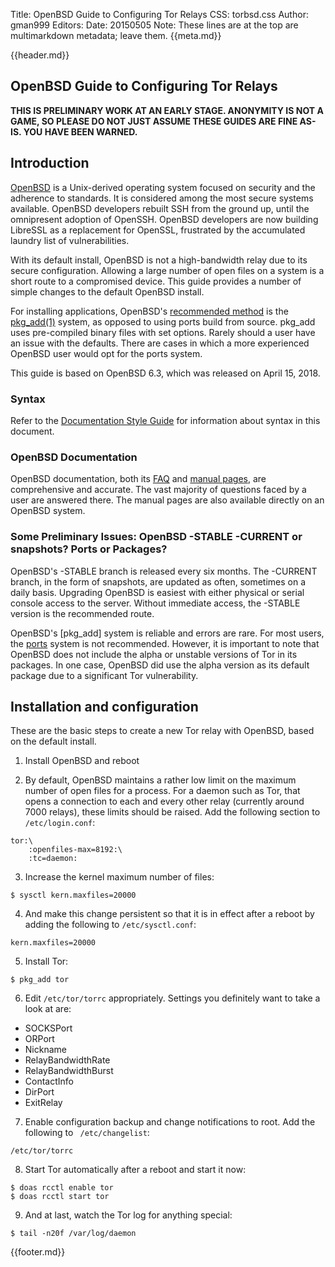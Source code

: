 Title: OpenBSD Guide to Configuring Tor Relays
CSS: torbsd.css
Author: gman999
Editors:
Date: 20150505
Note: These lines are at the top are multimarkdown metadata; leave them.
{{meta.md}}

{{header.md}}

## OpenBSD Guide to Configuring Tor Relays ##

__THIS IS PRELIMINARY WORK AT AN EARLY STAGE. ANONYMITY IS NOT A GAME, SO PLEASE DO NOT JUST ASSUME THESE GUIDES ARE FINE AS-IS. YOU HAVE BEEN WARNED.__

## Introduction ##

[OpenBSD] is a Unix-derived operating system focused on security and the adherence to standards. It is considered among the most secure systems available. OpenBSD developers rebuilt SSH from the ground up, until the omnipresent adoption of OpenSSH. OpenBSD developers are now building LibreSSL as a replacement for OpenSSL, frustrated by the accumulated laundry list of vulnerabilities.

With its default install, OpenBSD is not a high-bandwidth relay due to its secure configuration. Allowing a large number of open files on a system is a short route to a compromised device. This guide provides a number of simple changes to the default OpenBSD install.

For installing applications, OpenBSD's [recommended method] is the [pkg_add(1)] system, as opposed to using ports build from source. pkg_add uses pre-compiled binary files with set options. Rarely should a user have an issue with the defaults. There are cases in which a more experienced OpenBSD user would opt for the ports system.

This guide is based on OpenBSD 6.3, which was released on April 15, 2018.

### Syntax ###

Refer to the [Documentation Style Guide](doc-guide.html) for information about syntax in this document.

### OpenBSD Documentation ###

OpenBSD documentation, both its [FAQ] and [manual pages], are comprehensive and accurate. The vast majority of questions faced by a user are answered there. The manual pages are also available directly on an OpenBSD system.

### Some Preliminary Issues: OpenBSD -STABLE -CURRENT or snapshots? Ports or Packages? ###

OpenBSD's -STABLE branch is released every six months. The -CURRENT branch, in the form of snapshots, are updated as often, sometimes on a daily basis. Upgrading OpenBSD is easiest with either physical or serial console access to the server. Without immediate access, the -STABLE version is the recommended route.

OpenBSD's [pkg_add] system is reliable and errors are rare. For most users, the [ports] system is not recommended. However, it is important to note that OpenBSD does not include the alpha or unstable versions of Tor in its packages. In one case, OpenBSD did use the alpha version as its default package due to a significant Tor vulnerability.

## Installation and configuration ##

These are the basic steps to create a new Tor relay with OpenBSD, based on the default install.

1. Install OpenBSD and reboot

2. By default, OpenBSD maintains a rather low limit on the maximum number of open files for a process. For a daemon such as Tor, that opens a connection to each and every other relay (currently around 7000 relays), these limits should be raised. Add the following section to `/etc/login.conf`:

```
tor:\
	:openfiles-max=8192:\
	:tc=daemon:
```

3. Increase the kernel maximum number of files:

```shell
$ sysctl kern.maxfiles=20000
```

4. And make this change persistent so that it is in effect after a reboot by adding the following to `/etc/sysctl.conf`:

```
kern.maxfiles=20000
```

5. Install Tor:

```shell
$ pkg_add tor
```

6. Edit `/etc/tor/torrc` appropriately. Settings you definitely want to take a look at are:
* SOCKSPort
* ORPort
* Nickname
* RelayBandwidthRate
* RelayBandwidthBurst
* ContactInfo
* DirPort
* ExitRelay

7. Enable configuration backup and change notifications to root. Add the following to ` /etc/changelist`:
```
/etc/tor/torrc
```

8. Start Tor automatically after a reboot and start it now:

```shell
$ doas rcctl enable tor
$ doas rcctl start tor
```

9. And at last, watch the Tor log for anything special:

```shell
$ tail -n20f /var/log/daemon
```

[OpenBSD]: http://www.openbsd.org "OpenBSD Project"
[FAQ]: http://www.openbsd.org/faq/index.html "OpenBSD FAQ"
[manual pages]: http://www.openbsd.org/cgi-bin/man.cgi "OpenBSD Manual Pages"
[recommended method]: http://www.openbsd.org/faq/faq15.html#Intro "The OpenBSD packages and ports system"
[pkg_add(1)]: http://www.openbsd.org/faq/faq15.html#PkgMgmt "pkg_add system"
[ports]: http://www.openbsd.org/faq/faq15.html#Ports "ports system"

{{footer.md}}
